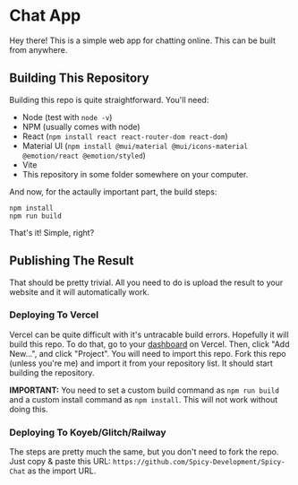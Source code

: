 # Chat App

Hey there! This is a simple web app for chatting online. This can be built from anywhere.

## Building This Repository

Building this repo is quite straightforward. You'll need:
- Node (test with `node -v`)
- NPM (usually comes with node)
- React (`npm install react react-router-dom react-dom`)
- Material UI (`npm install @mui/material @mui/icons-material @emotion/react @emotion/styled`)
- Vite
- This repository in some folder somewhere on your computer.

And now, for the actaully important part, the build steps:

```
npm install
npm run build
```

That's it! Simple, right?

## Publishing The Result

That should be pretty trivial. All you need to do is upload the result to your website and it will automatically work.

### Deploying To Vercel

Vercel can be quite difficult with it's untracable build errors. Hopefully it will build this repo. To do that, go to your [dashboard](https://vercel.com/) on Vercel. Then, click "Add New...", and click "Project". You will need to import this repo. Fork this repo (unless you're me) and import it from your repository list. It should start building the repository.

**IMPORTANT:** You need to set a custom build command as `npm run build` and a custom install command as `npm install`. This will not work without doing this.

### Deploying To Koyeb/Glitch/Railway

The steps are pretty much the same, but you don't need to fork the repo. Just copy & paste this URL: `https://github.com/Spicy-Development/Spicy-Chat` as the import URL.